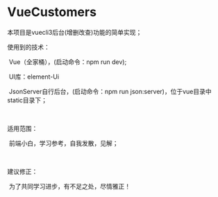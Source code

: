 # VueCustomers
本项目是vuecli3后台(增删改查)功能的简单实现；


使用到的技术：

​         Vue（全家桶），(启动命令：npm run dev);

​          UI库：element-Ui

​          JsonServer自行后台，(启动命令：npm run json:server)，位于vue目录中static目录下；

​     



适用范围：

​            前端小白，学习参考，自我发散，见解；

​     

  建议修正：

​            为了共同学习进步，有不足之处，尽情雅正！     
